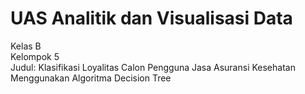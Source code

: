 # UAS Analitik dan Visualisasi Data
Kelas B<br>
Kelompok 5<br>
Judul: Klasifikasi Loyalitas Calon Pengguna Jasa Asuransi Kesehatan Menggunakan Algoritma Decision Tree
